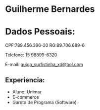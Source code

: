 # Guilherme Bernardes 

# Dados Pessoais:

CPF:789.456.396-20
RG:89.706.689-6

Telefone: 15 98899-6320

E-mail: guiga_surfistinha_xd@bol.com


## Experiencia:

- Aluno: Unimar
- E-commerce
- Garoto de Programa (Software)
